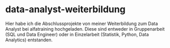 # data-analyst-weiterbildung

Hier habe ich die Abschlussprojekte von meiner Weiterbildung zum Data Analyst bei alfatraining hochgeladen.
Diese sind entweder in Gruppenarbeit (SQL und Data Engineer) oder in Einzelarbeit (Statistik, Python, Data Analytics) entstanden.
